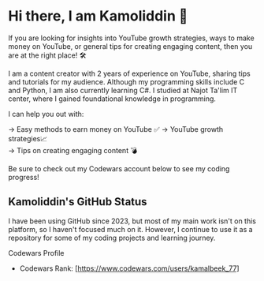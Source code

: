 # Hi there, I am Kamoliddin 👋

If you are looking for insights into YouTube growth strategies, ways to make money on YouTube, or general tips for creating engaging content, then you are at the right place! 🛠

I am a content creator with 2 years of experience on YouTube, sharing tips and tutorials for my audience. Although my programming skills include C and Python, I am also currently learning C#. I studied at Najot Ta'lim IT center, where I gained foundational knowledge in programming.

I can help you out with:

→ Easy methods to earn money on YouTube  ✅
→ YouTube growth strategies📈  
→ Tips on creating engaging content  💣

Be sure to check out my Codewars account below to see my coding progress!

## Kamoliddin's GitHub Status
I have been using GitHub since 2023, but most of my main work isn't on this platform, so I haven't focused much on it. However, I continue to use it as a repository for some of my coding projects and learning journey.

Codewars Profile
- Codewars Rank: [https://www.codewars.com/users/kamalbeek_77]